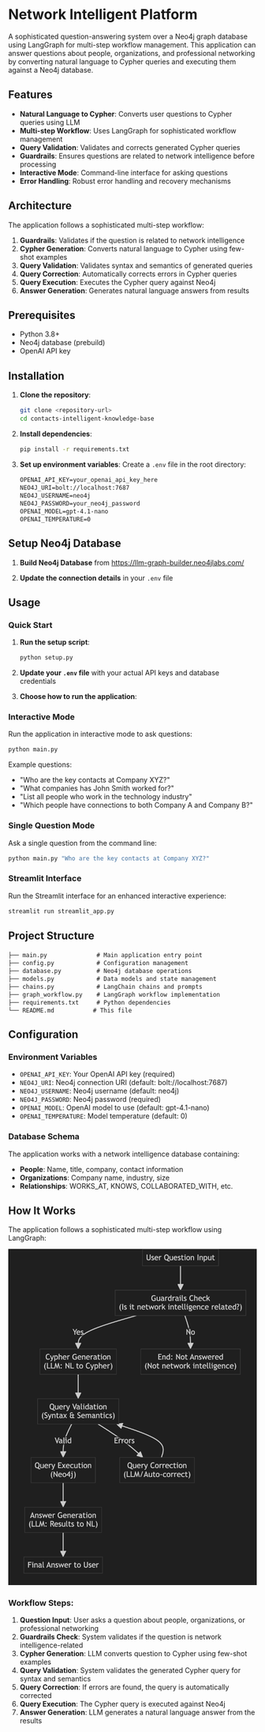 # Network Intelligent Platform

A sophisticated question-answering system over a Neo4j graph database using LangGraph for multi-step workflow management. This application can answer questions about people, organizations, and professional networking by converting natural language to Cypher queries and executing them against a Neo4j database.

## Features

- **Natural Language to Cypher**: Converts user questions to Cypher queries using LLM
- **Multi-step Workflow**: Uses LangGraph for sophisticated workflow management
- **Query Validation**: Validates and corrects generated Cypher queries
- **Guardrails**: Ensures questions are related to network intelligence before processing
- **Interactive Mode**: Command-line interface for asking questions
- **Error Handling**: Robust error handling and recovery mechanisms

## Architecture

The application follows a sophisticated multi-step workflow:

1. **Guardrails**: Validates if the question is related to network intelligence
2. **Cypher Generation**: Converts natural language to Cypher using few-shot examples
3. **Query Validation**: Validates syntax and semantics of generated queries
4. **Query Correction**: Automatically corrects errors in Cypher queries
5. **Query Execution**: Executes the Cypher query against Neo4j
6. **Answer Generation**: Generates natural language answers from results

## Prerequisites

- Python 3.8+
- Neo4j database (prebuild)
- OpenAI API key

## Installation

1. **Clone the repository**:
   ```bash
   git clone <repository-url>
   cd contacts-intelligent-knowledge-base
   ```

2. **Install dependencies**:
   ```bash
   pip install -r requirements.txt
   ```

3. **Set up environment variables**:
   Create a `.env` file in the root directory:
   ```env
   OPENAI_API_KEY=your_openai_api_key_here
   NEO4J_URI=bolt://localhost:7687
   NEO4J_USERNAME=neo4j
   NEO4J_PASSWORD=your_neo4j_password
   OPENAI_MODEL=gpt-4.1-nano
   OPENAI_TEMPERATURE=0
   ```

## Setup Neo4j Database

1. **Build Neo4j Database** from https://llm-graph-builder.neo4jlabs.com/

2. **Update the connection details** in your `.env` file

## Usage

### Quick Start

1. **Run the setup script**:
   ```bash
   python setup.py
   ```

2. **Update your `.env` file** with your actual API keys and database credentials

3. **Choose how to run the application**:

### Interactive Mode

Run the application in interactive mode to ask questions:

```bash
python main.py
```

Example questions:
- "Who are the key contacts at Company XYZ?"
- "What companies has John Smith worked for?"
- "List all people who work in the technology industry"
- "Which people have connections to both Company A and Company B?"

### Single Question Mode

Ask a single question from the command line:

```bash
python main.py "Who are the key contacts at Company XYZ?"
```



### Streamlit Interface

Run the Streamlit interface for an enhanced interactive experience:

```bash
streamlit run streamlit_app.py
```

## Project Structure

```
├── main.py              # Main application entry point
├── config.py            # Configuration management
├── database.py          # Neo4j database operations
├── models.py            # Data models and state management
├── chains.py            # LangChain chains and prompts
├── graph_workflow.py    # LangGraph workflow implementation
├── requirements.txt     # Python dependencies
└── README.md           # This file
```

## Configuration

### Environment Variables

- `OPENAI_API_KEY`: Your OpenAI API key (required)
- `NEO4J_URI`: Neo4j connection URI (default: bolt://localhost:7687)
- `NEO4J_USERNAME`: Neo4j username (default: neo4j)
- `NEO4J_PASSWORD`: Neo4j password (required)
- `OPENAI_MODEL`: OpenAI model to use (default: gpt-4.1-nano)
- `OPENAI_TEMPERATURE`: Model temperature (default: 0)

### Database Schema

The application works with a network intelligence database containing:
- **People**: Name, title, company, contact information
- **Organizations**: Company name, industry, size
- **Relationships**: WORKS_AT, KNOWS, COLLABORATED_WITH, etc.

## How It Works

The application follows a sophisticated multi-step workflow using LangGraph:

![Workflow Diagram](assets/workflow.png)

### Workflow Steps:

1. **Question Input**: User asks a question about people, organizations, or professional networking
2. **Guardrails Check**: System validates if the question is network intelligence-related
3. **Cypher Generation**: LLM converts question to Cypher using few-shot examples
4. **Query Validation**: System validates the generated Cypher query for syntax and semantics
5. **Query Correction**: If errors are found, the query is automatically corrected
6. **Query Execution**: The Cypher query is executed against Neo4j
7. **Answer Generation**: LLM generates a natural language answer from the results
